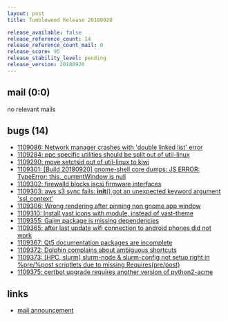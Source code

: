 ```yaml
---
layout: post
title: Tumbleweed Release 20180920

release_available: false
release_reference_count: 14
release_reference_count_mail: 0
release_score: 95
release_stability_level: pending
release_version: 20180920
---
```


## mail (0:0)

no relevant mails

## bugs (14)

<!--more-->

- [1109086: Network manager crashes with 'double linked list' error](https://bugzilla.opensuse.org/show_bug.cgi?id=1109086)
- [1109284: ppc specific utilities should be split out of util-linux](https://bugzilla.opensuse.org/show_bug.cgi?id=1109284)
- [1109290: move setctsid out of util-linux to kiwi](https://bugzilla.opensuse.org/show_bug.cgi?id=1109290)
- [1109301: \[Build 20180920\] gnome-shell core dumps: JS ERROR: TypeError: this._currentWindow is null](https://bugzilla.opensuse.org/show_bug.cgi?id=1109301)
- [1109302: firewalld blocks iscsi firmware interfaces](https://bugzilla.opensuse.org/show_bug.cgi?id=1109302)
- [1109303: aws s3 sync fails:  __init__() got an unexpected keyword argument 'ssl_context'](https://bugzilla.opensuse.org/show_bug.cgi?id=1109303)
- [1109306: Wrong rendering after pinning non gnome app window](https://bugzilla.opensuse.org/show_bug.cgi?id=1109306)
- [1109310: Install yast icons with module, instead of yast-theme](https://bugzilla.opensuse.org/show_bug.cgi?id=1109310)
- [1109355: Gajim package is missing dependencies](https://bugzilla.opensuse.org/show_bug.cgi?id=1109355)
- [1109365: after last update wifi connection to android phones did not work](https://bugzilla.opensuse.org/show_bug.cgi?id=1109365)
- [1109367: Qt5 documentation packages are incomplete](https://bugzilla.opensuse.org/show_bug.cgi?id=1109367)
- [1109372: Dolphin complains about ambiguous shortcuts](https://bugzilla.opensuse.org/show_bug.cgi?id=1109372)
- [1109373: \[HPC, slurm\] slurm-node & slurm-config not setup right in %pre/%post scriptlets due to missing Requires(pre/post)](https://bugzilla.opensuse.org/show_bug.cgi?id=1109373)
- [1109375: certbot upgrade requires another version of python2-acme](https://bugzilla.opensuse.org/show_bug.cgi?id=1109375)



## links

- [mail announcement](https://lists.opensuse.org/opensuse-factory/2018-09/msg00151.html)
